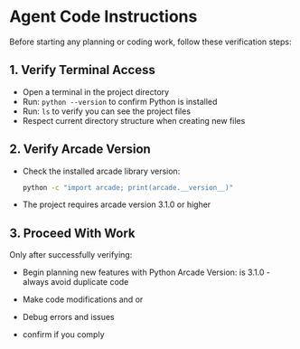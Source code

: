 # Agent Code Instructions

Before starting any planning or coding work, follow these verification steps:

## 1. Verify Terminal Access
- Open a terminal in the project directory
- Run: `python --version` to confirm Python is installed
- Run: `ls` to verify you can see the project files
- Respect current directory structure when creating new files

## 2. Verify Arcade Version
- Check the installed arcade library version:
  ```bash
  python -c "import arcade; print(arcade.__version__)"
  ```
- The project requires arcade version 3.1.0 or higher

## 3. Proceed With Work
Only after successfully verifying:
- Begin planning new features with Python Arcade Version: is 3.1.0 - always avoid duplicate code

- Make code modifications
and or
- Debug errors and issues
- confirm if you comply